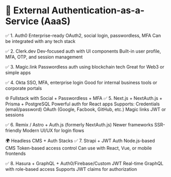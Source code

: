# 🧩 External Authentication-as-a-Service (AaaS)

✅ 1. Auth0
Enterprise-ready
OAuth2, social login, passwordless, MFA
Can be integrated with any tech stack

✅ 2. Clerk.dev
Dev-focused auth with UI components
Built-in user profile, MFA, OTP, and session management

✅ 3. Magic.link
Passwordless auth using blockchain tech
Great for Web3 or simple apps

✅ 4. Okta
SSO, MFA, enterprise login
Good for internal business tools or corporate portals

🌐 Fullstack with Social + Passwordless + MFA
✅ 5. Next.js + NextAuth.js + Prisma + PostgreSQL
Powerful auth for React apps
Supports:
Credentials (email/password)
OAuth (Google, Facbook, GitHub, etc.)
Magic links
JWT or sessions

✅ 6. Remix / Astro + Auth.js (formerly NextAuth.js)
Newer frameworks
SSR-friendly
Modern UI/UX for login flows

🌍 Headless CMS + Auth Stacks
✅ 7. Strapi + JWT Auth
Node.js-based CMS
Token-based access control
Can use with React, Vue, or mobile frontends

✅ 8. Hasura + GraphQL + Auth0/Firebase/Custom JWT
Real-time GraphQL with role-based access
Supports JWT claims for authorization
